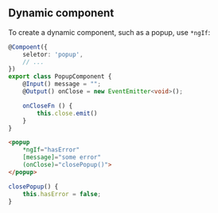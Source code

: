 ## Dynamic component

 To create a dynamic component, such as a popup, use `*ngIf`:

```typescript
@Compoent({
    seletor: 'popup',
    // ...
})
export class PopupComponent {
    @Input() message = "";
    @Output() onClose = new EventEmitter<void>();

    onCloseFn () {
        this.close.emit()
    }
}
```

```html
<popup
    *ngIf="hasError"
    [message]="some error"
    (onClose)="closePopup()">
</popup>
```

```typescript
closePopup() {
    this.hasError = false;
}
```
